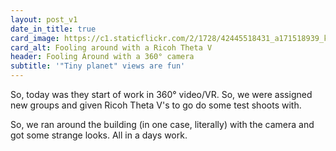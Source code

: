 ```yaml
---
layout: post_v1
date_in_title: true
card_image: https://c1.staticflickr.com/2/1728/42445518431_a171518939_k.jpg
card_alt: Fooling around with a Ricoh Theta V
header: Fooling Around with a 360° camera
subtitle: '"Tiny planet" views are fun'
---
```


So, today was they start of work in 360° video/VR. So, we were assigned new groups and given Ricoh Theta V's to go do some test shoots with.

So, we ran around the building (in one case, literally) with the camera and got some strange looks. All in a days work.
